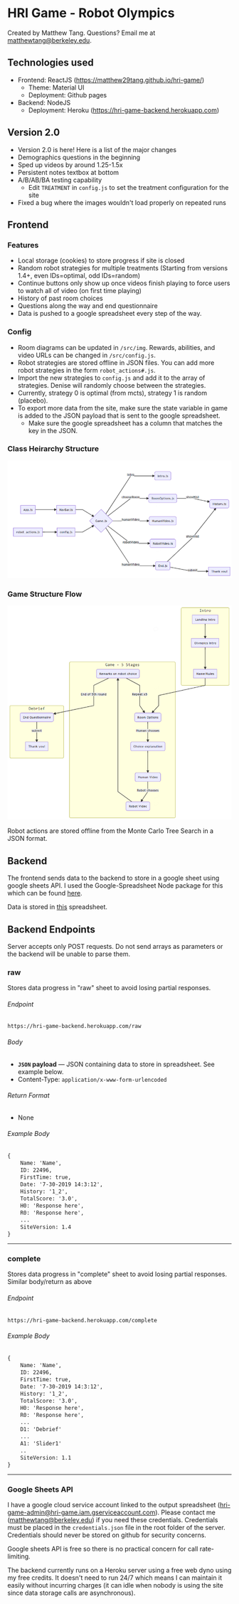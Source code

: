# HRI Game - Robot Olympics

Created by Matthew Tang. Questions? Email me at matthewtang@berkeley.edu.

## Technologies used
* Frontend: ReactJS (https://matthew29tang.github.io/hri-game/)
    * Theme: Material UI
    * Deployment: Github pages
* Backend: NodeJS
    * Deployment: Heroku (https://hri-game-backend.herokuapp.com)

## Version 2.0 
* Version 2.0 is here! Here is a list of the major changes
* Demographics questions in the beginning 
* Sped up videos by around 1.25-1.5x
* Persistent notes textbox at bottom
* A/B/AB/BA testing capability
    * Edit `TREATMENT` in `config.js` to set the treatment configuration for the site
* Fixed a bug where the images wouldn't load properly on repeated runs

## Frontend

### Features
* Local storage (cookies) to store progress if site is closed
* Random robot strategies for multiple treatments (Starting from versions 1.4+, even IDs=optimal, odd IDs=random)
* Continue buttons only show up once videos finish playing to force users to watch all of video (on first time playing)
* History of past room choices
* Questions along the way and end questionnaire 
* Data is pushed to a google spreadsheet every step of the way.

### Config
* Room diagrams can be updated in `/src/img`. Rewards,  abilities, and video URLs can be changed in `/src/config.js`.
* Robot strategies are stored offline in JSON files. You can add more robot strategies in the form `robot_actions#.js`.
* Import the new strategies to `config.js` and add it to the array of strategies. Denise will randomly choose between the strategies.
* Currently, strategy 0 is optimal (from mcts), strategy 1 is random (placebo).
* To export more data from the site, make sure the state variable in game is added to the JSON payload that is sent to the google spreadsheet.
    * Make sure the google spreadsheet has a column that matches the key in the JSON.

### Class Heirarchy Structure

![Class heirarchy](./class_graph.png)

### Game Structure Flow

![Game Structure](./game_graph.png)

Robot actions are stored offline from the Monte Carlo Tree Search in a JSON format.


## Backend
The frontend sends data to the backend to store in a google sheet using google sheets API. I used the Google-Spreadsheet Node package for this which can be found [here](https://www.npmjs.com/package/google-spreadsheet).

Data is stored in [this](https://docs.google.com/spreadsheets/d/1aVNGZKTV20RuaPTpeTE8UQ0p_gevxrxDKdD0-2HUS5U/edit#gid=0) spreadsheet.

## Backend Endpoints
Server accepts only POST requests. Do not send arrays as parameters or the backend will be unable to parse them.

### raw
Stores data progress in "raw" sheet to avoid losing partial responses.
###### Endpoint
```
https://hri-game-backend.herokuapp.com/raw
```
###### Body
- **<code>JSON</code> payload** — JSON containing data to store in spreadsheet. See example below.
- Content-Type: `application/x-www-form-urlencoded`

###### Return Format
- None

###### Example Body
```
{ 
    Name: 'Name',
    ID: 22496,
    FirstTime: true,
    Date: '7-30-2019 14:3:12',
    History: '1_2',
    TotalScore: '3.0',
    H0: 'Response here',
    R0: 'Response here',
    ...
    SiteVersion: 1.4
}
```

---

### complete
Stores data progress in "complete" sheet to avoid losing partial responses. Similar body/return as above
###### Endpoint
```
https://hri-game-backend.herokuapp.com/complete
```

###### Example Body
```
{ 
    Name: 'Name',
    ID: 22496,
    FirstTime: true,
    Date: '7-30-2019 14:3:12',
    History: '1_2',
    TotalScore: '3.0',
    H0: 'Response here',
    R0: 'Response here',
    ...
    D1: 'Debrief'
    ...
    A1: 'Slider1'
    ..
    SiteVersion: 1.1
}
```

---

### Google Sheets API
I have a google cloud service account linked to the output spreadsheet (hri-game-admin@hri-game.iam.gserviceaccount.com). Please contact me (matthewtang@berkeley.edu) if you need these credentials. Credentials must be placed in the `credentials.json` file in the root folder of the server. Credentials should never be stored on github for security concerns.

Google sheets API is free so there is no practical concern for call rate-limiting.

The backend currently runs on a Heroku server using a free web dyno using my free credits. It doesn't need to run 24/7 which means I can maintain it easily without incurring charges (it can idle when nobody is using the site since data storage calls are asynchronous).

